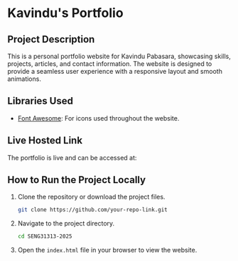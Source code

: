 # Kavindu's Portfolio

## Project Description
This is a personal portfolio website for Kavindu Pabasara, showcasing skills, projects, articles, and contact information. The website is designed to provide a seamless user experience with a responsive layout and smooth animations.

## Libraries Used
- [Font Awesome](https://cdnjs.cloudflare.com/ajax/libs/font-awesome/6.1.1/css/all.min.css): For icons used throughout the website.

## Live Hosted Link
The portfolio is live and can be accessed at:

## How to Run the Project Locally
1. Clone the repository or download the project files.
   ```bash
   git clone https://github.com/your-repo-link.git
   ```
2. Navigate to the project directory.
   ```bash
   cd SENG31313-2025
   ```
3. Open the `index.html` file in your browser to view the website.
